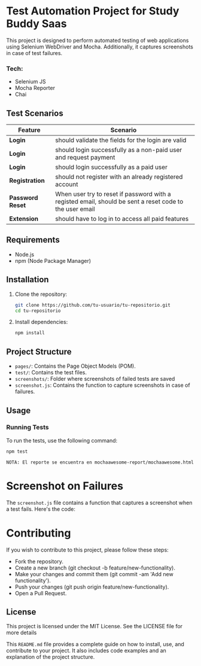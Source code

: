 # Test Automation Project for Study Buddy Saas

This project is designed to perform automated testing of web applications using Selenium WebDriver and Mocha. Additionally, it captures screenshots in case of test failures.

### Tech:
- Selenium JS
- Mocha Reporter
- Chai

## Test Scenarios

| Feature   | Scenario                                                                  |
|-----------|---------------------------------------------------------------------------|
| **Login** | should validate the fields for the login are valid                                  |
| **Login** | should login successfully as a non-paid user and request payment                                                 |
| **Login** | should login successfully as a paid user                                                |
| **Registration** | should not register with an already registered account |
| **Password Reset** | When user try to reset if password with a registed email, should be sent a reset code to the user email     |
| **Extension** | should have to log in to access all paid features     |


## Requirements

- Node.js
- npm (Node Package Manager)

## Installation

1. Clone the repository:
    ```bash
    git clone https://github.com/tu-usuario/tu-repositorio.git
    cd tu-repositorio
    ```

2. Install dependencies:
    ```bash
    npm install
    ```

## Project Structure

- `pages/`: Contains the Page Object Models (POM).
- `test/`: Contains the test files.
- `screenshots/`: Folder where screenshots of failed tests are saved
- `screenshot.js`: Contains the function to capture screenshots in case of failures.

## Usage

### Running Tests

To run the tests, use the following command:
```bash
npm test
```
```
NOTA: El reporte se encuentra en mochaawesome-report/mochaawesome.html
```

# Screenshot on Failures
The `screenshot.js` file contains a function that captures a screenshot when a test fails. Here's the code:

# Contributing
If you wish to contribute to this project, please follow these steps:

- Fork the repository.
- Create a new branch (git checkout -b feature/new-functionality).
- Make your changes and commit them (git commit -am 'Add new functionality').
- Push your changes (git push origin feature/new-functionality).
- Open a Pull Request.


## License
This project is licensed under the MIT License. See the LICENSE file for more details

This `README.md` file provides a complete guide on how to install, use, and contribute to your project. It also includes code examples and an explanation of the project structure.
